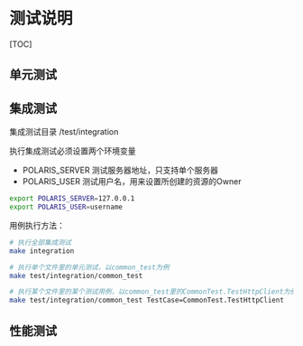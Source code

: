 # 测试说明
[TOC]

## 单元测试

## 集成测试

集成测试目录 /test/integration

执行集成测试必须设置两个环境变量
- POLARIS_SERVER 测试服务器地址，只支持单个服务器
- POLARIS_USER 测试用户名，用来设置所创建的资源的Owner

```bash
export POLARIS_SERVER=127.0.0.1
export POLARIS_USER=username
```

用例执行方法：
```bash
# 执行全部集成测试
make integration

# 执行单个文件里的单元测试，以common_test为例
make test/integration/common_test

# 执行某个文件里的某个测试用例，以common_test里的CommonTest.TestHttpClient为例
make test/integration/common_test TestCase=CommonTest.TestHttpClient
```

## 性能测试
